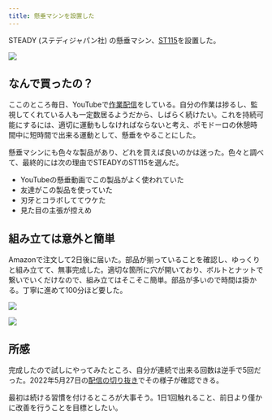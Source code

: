 ```yaml
---
title: 懸垂マシンを設置した
---
```

STEADY (ステディジャパン社) の懸垂マシン、[ST115](https://www.amazon.co.jp/dp/B09K3QQBKH)を設置した。

![](https://lh3.googleusercontent.com/docs/ADP-6oHJdnqG77tq6K9qv-Z29WcC3b_XAWol9hrn30a0-pscvcPf4ce5WtSp8GYv5gue940MqQfyCvA-pn0tn3eIfCbssKrbDA2O_-NE_-luWoF6MprCERysA4ajP5QV2k1uIt8z6xEGkQcWR9XnTGNqZnwKz1zK5ZhQ8_Z815YJsHI4Y-f4INxRh_3MdZXj2lJ4A7VN7bpoh9PDtIQaPdxxfC0NA9HMlMtXyw-SUMlPU4Fyss327TFa03qml6-zX7luXLV7qZOp55UmW03qgNsdfvyrt3V7Qq7fYoOmPLPYnqQt9djxnGagHBdhwBnveUbF9xBoTxlbNIhpc3a8kNwarzbbwXL5NIpbLVX6bHJxBG0qAjKZ9rAutKoNCSSCPaEol-1W0mA5sgKOL3wvOHXsScaIFMNcUsUxWV-M-1aw8qbHKy0pJoeFkQpla9YqOpeiLrT3cw3CP2TgWLenhIUozm_gAyJgMvAuh5o9tsob9ImbZ5IMtIeRJgdkOQobQiJtqPeKAzvKixzj5bN_bPk0IWQUykpBOpqrrI4dXU9QmAuwjX3nDVS8kBYoF6GMoq96aghSSx3HLWG1zP2d3e91_G8TUKS1puA_jeui6R3xhewcyIlRijYkB1ogUXMz-Wi4EVWwTjoYlqB7EtbQJk7lVff89tvgW5Fapa16IqNZs6MKcM0Cl0aUUHooMUaBysaGhZhM_zAMpsBbB-wwPIN6PnxZVfJiCIqpPb3DdvXQwI3sNy65thmm2uvyHP_EWvg0-W89gF4Jjx78KbrgaOXhckuRAQIB9MAnfUCEN4BdPSVqboYi9w-utbFVaX2455Ws0k8x4jiOP5hIaNmpzw-wqCT8m2wU-bastXNBgaXF2nD1Qpl3Ncsj-mnVQ40LQju6QVWjHN4r9SnPKrY4ioDaZP6zXQay9wbNhY8fs4ok952tin7h4aatiibVr5BnXrE7Rh_cIrebA55ZxuohkZhLjypmqH4Urd_uNjT-IGjx8RkCVBknfssEVd3Mf4QiwWVvYWVqCvYl0fl1jdZnlKq3ekXvvVVqt-bC9J_BAFPBm-p-0_dWh9b-uBeRJy9ltFTuJqWgyh1EHZsslc8fWycVaTERx7Dw8F9JEjo-WykDLZtKyV1BHgz-OAwuGPuamTCahS8-ZTkuEITmV_jc-6qYeirfM7ZSsi0M3UEJqOGgY7ICgNwDKhVxOnYNMNQOsdKDHCwMieLmbTpiqiEV1w9b68Br9ZBi3GQ-P3WcJxHdypNMtCna)

なんで買ったの？
--------

ここのところ毎日、YouTubeで[作業配信](https://www.youtube.com/c/r7kamura)をしている。自分の作業は捗るし、監視してくれている人も一定数居るようだから、しばらく続けたい。これを持続可能にするには、適切に運動もしなければならないと考え、ポモドーロの休憩時間中に短時間で出来る運動として、懸垂をやることにした。

懸垂マシンにも色々な製品があり、どれを買えば良いのかは迷った。色々と調べて、最終的には次の理由でSTEADYのST115を選んだ。

*   YouTubeの懸垂動画でこの製品がよく使われていた
*   友達がこの製品を使っていた
*   刃牙とコラボしててウケた
*   見た目の主張が控えめ

組み立ては意外と簡単
----------

Amazonで注文して2日後に届いた。部品が揃っていることを確認し、ゆっくりと組み立てて、無事完成した。適切な箇所に穴が開いており、ボルトとナットで繋いでいくだけなので、組み立てはそこそこ簡単。部品が多いので時間は掛かる。丁寧に進めて100分ほど要した。

![](https://lh3.googleusercontent.com/docs/ADP-6oHf6VWt3A1-Y2B11fM7AkxMsM8JeSKCUwgzxSHTyAnYt7_zsyddsjoicQ3JUxh-WLPcZ13XcdXQiZ5ACR0O49vgBTdKX9rgUE2q9FnkCsLZ09nuXfH9ExG8UbAePqF34aXFcxJPhN8yDeHdT-eLpRQVYF27oZUFW1kButnII_U-gU_HQYxQ0_XgmRHKQU0ukmSKqe1KhBDG1xF1f2_y9kQDES-kqysYTkzgpApcJ3SZS5yY-QVZNMZLhraHVzQu-00AAdswr8go6MhhANRNa37ps13Sw93Qf8yQdokxJxkFp3cYv2fhltRBvQsEcR01i3jvTis9JLBwKnbdMQi6-Jp8qls2UddGvPFkNsxJDiTCFUmdUlXO68KFvWAKW9PdGjeYiqoYUL3FDtfYPuZCpk2hWpVVZhXxV2Dq6LtxHsJ_lrafrGGOByrqPWCgeXcPmk86UA9SBbWuVflF0KrFk2W_xZsZ-Dq1EKHUEza3iIjJyDFs2upbIRD5SSex8EMk1AtNIlI5ES_QcbmmSEgya1m6cW9jEklKDlacJMlKidT4k7-A7UfUknuCorHkEMSGj1blzli-ooF0E0fnk1Xf9ktbkmO3cbxETdkyIgds5uV3gc5nBBTKaliUnQOXu9ZnvH6yw8BLbdfI0R4fPFgWUm1-XvawdR7nH6ennI_WPKB_iIwD7d8s2wSB0moOsuIv9MUyJWOSq20CngngD3c9BA8GM8g-YqvWV8FQkKuKU88Jk940vlXMWa0z0Uv7faxKid5N1zItP7Nwt9Yj7FI52pSE2lMtzoK50p-wImBjmhfkjqwOiA8hklFaCrb2M83Q6TO6Y-MFxx2xRdZxrCqZVJXwAP-Lrysddu3Ia6L9RRhwTI5Nx8jDCVTB0LvXMiXi_QLAzjXx9PCr1Hqi9emXXvwt93UdXSUQzsBJE-bJ2aiM7M5EtJN4S-W0XhQZNDTJfztpb7jfUc-A0QuZurX5Dn5QlFcWvVxergYK332ds1g4El5uF42i0oCSAidbVnbneBO9koPkvnm779liJQ5I5etnXtB5sFNIgaJRyqrJuTG9X2jPxTQqOXngagY6yI8aC_BhEb9tUsLZEAfjNHLRJ5cTkveQ3Urp0XzyxyXGs8eorrq5NCwe3UY1a09LaEFyClkT5y6K6Iih0Jlz9W4d4FRFcc5HxovvnY-0-Y5xW_NXK2cWgbNwkte5MRDewDdFdTnynYN4cAqUzg8PIV7-9mnLlPm8iF1qQoXaViR_hb6rkGBf)

![](https://lh3.googleusercontent.com/docs/ADP-6oEytmfiIRFrxBPweM3DQswvdL9yUtLSDkqKtVXpm9N1roG59RZ22AGx5SzZsJlnU_72o7-kdCv8wKsXOIMpHPpZVY07nGCHXfNsX9bRPAs27KKu3gp-mTs8a1-Ux_7ikU1Gc852wwMTSxUhCBdyQ_Y2xgP-qEOXnm79Xc_3dikEG1RpulTCV8XGXdrD1ZTT3XfRDSk4fZUi-OAT9OD3keavJF2hzNgWFfNBgyDDdXC8RXwPKmKs0yt3MeeQC55YEmmGJisQtWcUTbhiunbUsAPkV6BFUF10TIAcKu5uJIugxhBxR3A1J6FncjmF-dgXUN4XMOFaSP8vY2Cogq_6TNY-MesRYuOqQzlNDdcvp0lx9k_SOIzrQGu02sCt-6z-WxgL4Y9ZTqhqITXTaGy7JJEZNnLDmuKS8YCZ1O3l02enZQBAdabcije2eYg6zxRWIKxqF6pDZa3KLouHMmI2ODhezm0I5fnkxz9AHSs47Mh5os14DqqOxQi0dtJjtWzfHrQSvtQlxkqJvmy3TeeC2ifrW-YVRThKURrPbCF67cqkzFghcmh5I-y78DS5hF9HtQnPx3AJOKgLQqAIGyymF2yCVg2ATNUH4T5pTF60zE61NTwuw_8WoHXlp_diAfJ-GIxHz8ol6lM4z-3wvWgBh_DxcROSkoKKD9iqpYqr7RNYVRH-tPgKSgW2Pw-6Vnby8G2LlUbhUnaixK4PEykyVkJ-d-uzw9Bez9nRttuB6Z--YsaoNFJpMQIWn1OwSgFlrntq1w05_SE8XkTmhmqlXDIxf__xmOW2bfHz_kot8rr6a5C1Wv_KcJOHtNlu5yHzxWv0Jab9w7l-RNc08FiqGq2_qJzxGzzvgxxVQlSsIeaL9Wpt4DIZv2qf9Czm23x3BvU_sxXwWlkhpA8ICBPhBgVsE1rTUovCzF10gtf_23plzMfDMxxRvUpZ5fnkWJKTHo1bgRH8B_7Way_MKB4Em6lLrf02MVFS8B_NY_OHuZzjbqujg7BuUKo2twkA8VqKBIh-lOy2UJNmmF9ALmf4FgYWzyugTM_pLeY-D-U-bEY0knjALelcM926EceVGB7gU6mHLDfd0VaSmf155uN4DBsDz3rErWeXrhNt7fdZDGS8ARdBqcp0YAs7nZjNvqFBjKily7LhE6mU1GZnA66l2O0xbP-nZ07kCg7agQr7Ug5a9n9G0qbgOB64dr1wepwx-TVz-Vof9vU4t6xTJ7zp0BHGncGHk5OzKpJryHUAc1cBgic6)

所感
--

完成したので試しにやってみたところ、自分が連続で出来る回数は逆手で5回だった。2022年5月27日の[配信の切り抜き](https://www.youtube.com/clip/Ugkxy2NXpdlfZF0kT9s-MoCOrbB1wpWEryK9)でその様子が確認できる。

最初は続ける習慣を付けるところが大事そう。1日1回触れること、前日より僅かに改善を行うことを目標としたい。
